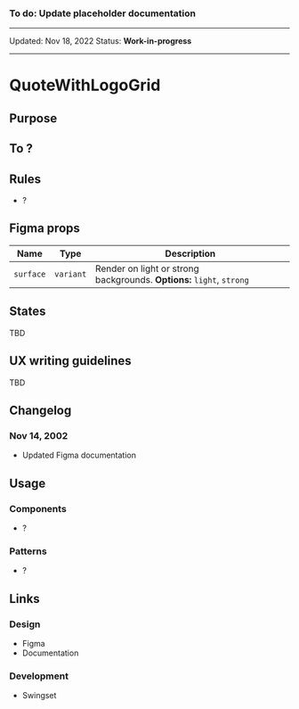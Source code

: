 ### To do: Update placeholder documentation

---

Updated: Nov 18, 2022
Status: **Work-in-progress**

---

# QuoteWithLogoGrid

## Purpose

## To ?

## Rules

- ?

## Figma props

| Name      | Type      | Description                                                           |
| --------- | --------- | --------------------------------------------------------------------- |
| `surface` | `variant` | Render on light or strong backgrounds. **Options:** `light`, `strong` |

## States

TBD

## UX writing guidelines

TBD

## Changelog

### Nov 14, 2002

- Updated Figma documentation

## Usage

### Components

- ?

### Patterns

- ?

## Links

### Design

- Figma
- Documentation

### Development

- Swingset
